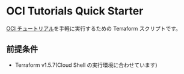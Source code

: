 # OCI Tutorials Quick Starter

[OCI チュートリアル](https://oracle-japan.github.io/ocitutorials/)を手軽に実行するための Terraform スクリプトです。

## 前提条件

- Terraform v1.5.7(Cloud Shell の実行環境に合わせています)
